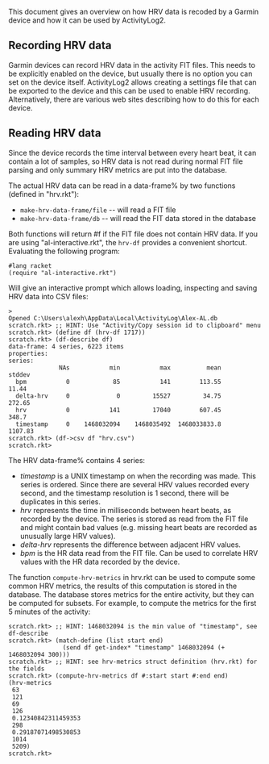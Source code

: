 This document gives an overview on how HRV data is recoded by a Garmin device
and how it can be used by ActivityLog2.

## Recording HRV data

Garmin devices can record HRV data in the activity FIT files.  This needs to
be explicitly enabled on the device, but usually there is no option you can
set on the device itself.  ActivityLog2 allows creating a settings file that
can be exported to the device and this can be used to enable HRV recording.
Alternatively, there are various web sites describing how to do this for each
device.

## Reading HRV data

Since the device records the time interval between every heart beat, it can
contain a lot of samples, so HRV data is not read during normal FIT file
parsing and only summary HRV metrics are put into the database.

The actual HRV data can be read in a data-frame% by two functions (defined in
"hrv.rkt"):

* `make-hrv-data-frame/file` -- will read a FIT file
* `make-hrv-data-frame/db` -- will read the FIT data stored in the database

Both functions will return #f if the FIT file does not contain HRV data.  If
you are using "al-interactive.rkt", the `hrv-df` provides a convenient
shortcut.  Evaluating the following program:

    #lang racket
    (require "al-interactive.rkt")
    
Will give an interactive prompt which allows loading, inspecting and saving
HRV data into CSV files:

    > 
    Opened C:\Users\alexh\AppData\Local\ActivityLog\Alex-AL.db
    scratch.rkt> ;; HINT: Use "Activity/Copy session id to clipboard" menu
    scratch.rkt> (define df (hrv-df 1717))
    scratch.rkt> (df-describe df)
    data-frame: 4 series, 6223 items
    properties:
    series:
                  NAs           min           max          mean        stddev
      bpm           0            85           141        113.55         11.44
      delta-hrv     0             0         15527         34.75        272.65
      hrv           0           141         17040        607.45         348.7
      timestamp     0    1468032094    1468035492  1468033833.8       1107.83
    scratch.rkt> (df->csv df "hrv.csv")
    scratch.rkt> 

The HRV data-frame% contains 4 series:

* *timestamp* is a UNIX timestamp on when the recording was made.  This series
  is ordered. Since there are several HRV values recorded every second, and
  the timestamp resolution is 1 second, there will be duplicates in this
  series.
* *hrv* represents the time in milliseconds between heart beats, as recorded
  by the device.  The series is stored as read from the FIT file and might
  contain bad values (e.g. missing heart beats are recorded as unusually large
  HRV values).
* *delta-hrv* represents the difference between adjacent HRV values.
* *bpm* is the HR data read from the FIT file.  Can be used to correlate HRV
  values with the HR data recorded by the device.

The function `compute-hrv-metrics` in hrv.rkt can be used to compute some
common HRV metrics, the results of this computation is stored in the database.
The database stores metrics for the entire activity, but they can be computed
for subsets.  For example, to compute the metrics for the first 5 minutes of
the activity:

    scratch.rkt> ;; HINT: 1468032094 is the min value of "timestamp", see df-describe
    scratch.rkt> (match-define (list start end) 
                   (send df get-index* "timestamp" 1468032094 (+ 1468032094 300)))
    scratch.rkt> ;; HINT: see hrv-metrics struct definition (hrv.rkt) for the fields
    scratch.rkt> (compute-hrv-metrics df #:start start #:end end)
    (hrv-metrics
     63
     121
     69
     126
     0.12340842311459353
     298
     0.29187071498530853
     1014
     5209)
    scratch.rkt> 
